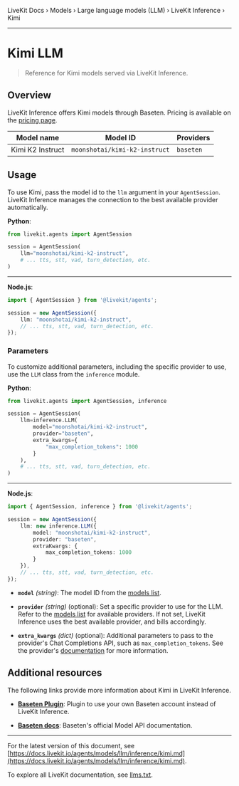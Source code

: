 LiveKit Docs › Models › Large language models (LLM) › LiveKit Inference › Kimi

---

# Kimi LLM

> Reference for Kimi models served via LiveKit Inference.

## Overview

LiveKit Inference offers Kimi models through Baseten. Pricing is available on the [pricing page](https://livekit.io/pricing/inference#llm).

| Model name | Model ID | Providers |
| ---------- | -------- | -------- |
| Kimi K2 Instruct | `moonshotai/kimi-k2-instruct` | `baseten` |

## Usage

To use Kimi, pass the model id to the `llm` argument in your `AgentSession`. LiveKit Inference manages the connection to the best available provider automatically.

**Python**:

```python
from livekit.agents import AgentSession

session = AgentSession(
    llm="moonshotai/kimi-k2-instruct",
    # ... tts, stt, vad, turn_detection, etc.
)

```

---

**Node.js**:

```typescript
import { AgentSession } from '@livekit/agents';

session = new AgentSession({
    llm: "moonshotai/kimi-k2-instruct",
    // ... tts, stt, vad, turn_detection, etc.
});

```

### Parameters

To customize additional parameters, including the specific provider to use, use the `LLM` class from the `inference` module.

**Python**:

```python
from livekit.agents import AgentSession, inference

session = AgentSession(
    llm=inference.LLM(
        model="moonshotai/kimi-k2-instruct", 
        provider="baseten",
        extra_kwargs={
            "max_completion_tokens": 1000
        }
    ),
    # ... tts, stt, vad, turn_detection, etc.
)

```

---

**Node.js**:

```typescript
import { AgentSession, inference } from '@livekit/agents';

session = new AgentSession({
    llm: new inference.LLM({ 
        model: "moonshotai/kimi-k2-instruct", 
        provider: "baseten",
        extraKwargs: { 
            max_completion_tokens: 1000 
        }
    }),
    // ... tts, stt, vad, turn_detection, etc.
});

```

- **`model`** _(string)_: The model ID from the [models list](#models).

- **`provider`** _(string)_ (optional): Set a specific provider to use for the LLM. Refer to the [models list](#models) for available providers. If not set, LiveKit Inference uses the best available provider, and bills accordingly.

- **`extra_kwargs`** _(dict)_ (optional): Additional parameters to pass to the provider's Chat Completions API, such as `max_completion_tokens`. See the provider's [documentation](#additional-resources) for more information.

## Additional resources

The following links provide more information about Kimi in LiveKit Inference.

- **[Baseten Plugin](https://docs.livekit.io/agents/models/llm/plugins/baseten.md)**: Plugin to use your own Baseten account instead of LiveKit Inference.

- **[Baseten docs](https://docs.baseten.co/development/model-apis/overview)**: Baseten's official Model API documentation.

---


For the latest version of this document, see [https://docs.livekit.io/agents/models/llm/inference/kimi.md](https://docs.livekit.io/agents/models/llm/inference/kimi.md).

To explore all LiveKit documentation, see [llms.txt](https://docs.livekit.io/llms.txt).